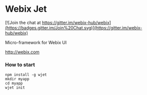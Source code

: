 Webix Jet
=========

[![Join the chat at https://gitter.im/webix-hub/webix](https://badges.gitter.im/Join%20Chat.svg)](https://gitter.im/webix-hub/webix) 


Micro-framework for Webix UI

http://webix.com

### How to start

```
npm install -g wjet
mkdir myapp
cd myapp
wjet init
```
